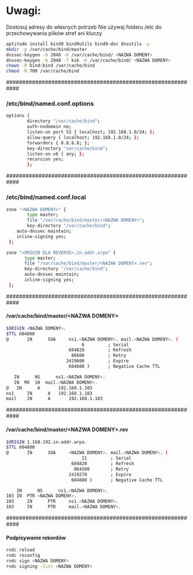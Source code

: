 # Uwagi:
 Dostosuj adresy do własnych potrzeb
 Nie używaj folderu /etc do przechowywania plików stref ani kluczy
```bash
aptitude install bind9 bind9utils bind9-doc dnsutils -y 
mkdir -p /var/cache/bind/master
dnssec-keygen -b 2048 -K /var/cache/bind/ <NAZWA DOMENY>
dnssec-keygen -b 2048 -f ksk -K /var/cache/bind/ <NAZWA DOMENY>
chown -R bind:bind /var/cache/bind
chmod -R 700 /var/cache/bind
```
############################################################
### /etc/bind/named.conf.options
```bash
options {
        directory "/var/cache/bind";
        auth-nxdomain no;
        listen-on port 53 { localhost; 192.168.1.0/24; };
        allow-query { localhost; 192.168.1.0/24; };
        forwarders { 8.8.8.8; };
        key-directory "var/cache/bind";
        listen-on-v6 { any; };
        recursion yes;
        };
```
############################################################
### /etc/bind/named.conf.local
```bash
zone "<NAZWA DOMENY>" {
        type master;
        file "/var/cache/bind/master/<NAZWA DOMENY>";
        key-directory "/var/cache/bind";
	auto-dnssec maintain;
	inline-signing yes;
 };

zone "<ORIGIN DLA REVERSE>.in-addr.arpa" {
       type master;
       file "/var/cache/bind/master/<NAZWA DOMENY>.rev";
       key-directory "/var/cache/bind";
       auto-dnssec maintain;
       inline-signing yes;
 };
```
 
 ############################################################
#### /var/cache/bind/master/\<NAZWA DOMENY>
 ``` bash
 $ORIGIN <NAZWA DOMENY>.
 $TTL 604800
@       IN      SOA     ns1.<NAZWA DOMENY>. mail.<NAZWA DOMENY>. (
                              6         ; Serial
                         604820         ; Refresh
                          86600         ; Retry
                        2419600         ; Expire
                         604600 )       ; Negative Cache TTL

 	IN      NS      ns1.<NAZWA DOMENY>.
 	IN	MX  10  mail.<NAZWA DOMENY>.
@ 	IN      A       192.168.1.103
ns1 	IN      A	192.168.1.103
mail    IN      A       192.168.1.103
``` 
############################################################
#### /var/cache/bind/master/\<NAZWA DOMENY>.rev

``` bash
$ORIGIN 1.168.192.in-addr.arpa.
$TTL 604800
@       IN      SOA     <NAZWA DOMENY>. mail.<NAZWA DOMENY>. (
                             21         ; Serial
                         604820         ; Refresh
                          864500        ; Retry
                        2419270         ; Expire
                         604880 )       ; Negative Cache TTL

 	IN      NS      ns1.<NAZWA DOMENY>.
103	IN	PTR	<NAZWA DOMENY>.
103     IN      PTR     ns1.<NAZWA DOMENY>.
103     IN      PTR     mail.<NAZWA DOMENY>.
 ```
############################################################
#### Podpisywanie rekordów
 ``` bash
rndc reload
rndc reconfig
rndc sign <NAZWA DOMENY>
rndc signing -list <NAZWA DOMENY>
```
